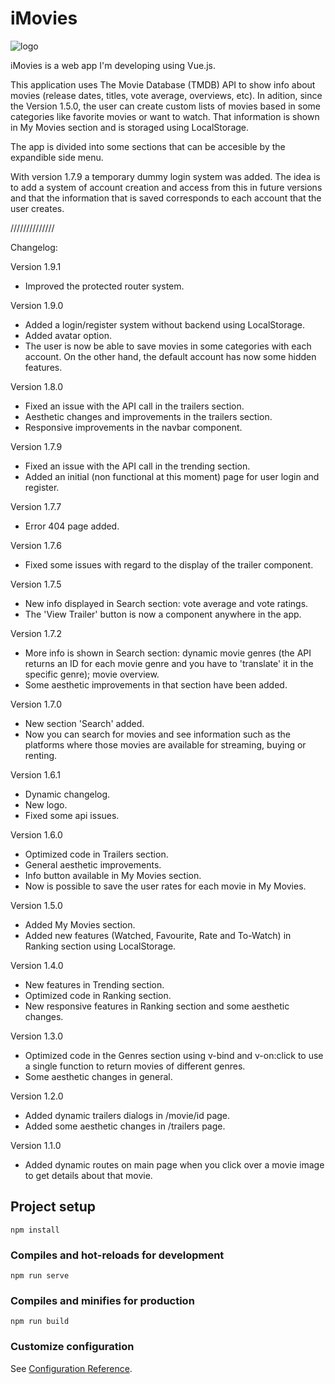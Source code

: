 # iMovies

![logo](https://user-images.githubusercontent.com/57297760/104850259-56674000-58ee-11eb-9add-8f684be8bbbd.jpg)

iMovies is a web app I'm developing using Vue.js.

This application uses The Movie Database (TMDB) API to show info about movies (release dates, titles, vote average, overviews, etc). In adition, since the Version 1.5.0, the user can create custom lists of movies based in some categories like favorite movies or want to watch. That information is shown in My Movies section and is storaged using LocalStorage.

The app is divided into some sections that can be accesible by the expandible side menu. 

With version 1.7.9 a temporary dummy login system was added. The idea is to add a system of account creation and access from this in future versions and that the information that is saved corresponds to each account that the user creates.

//////////////

Changelog:

Version 1.9.1

* Improved the protected router system.

Version 1.9.0

* Added a login/register system without backend using LocalStorage. 
* Added avatar option. 
* The user is now be able to save movies in some categories with each account. On the other hand, the default account has now some hidden features.

Version 1.8.0

 * Fixed an issue with the API call in the trailers section.
 * Aesthetic changes and improvements in the trailers section.
 * Responsive improvements in the navbar component.

Version 1.7.9

 * Fixed an issue with the API call in the trending section.
 * Added an initial (non functional at this moment) page for user login and register.

Version 1.7.7

 * Error 404 page added.

Version 1.7.6

 * Fixed some issues with regard to the display of the trailer component.

Version 1.7.5

 * New info displayed in Search section: vote average and vote ratings.
 * The 'View Trailer' button is now a component anywhere in the app.

Version 1.7.2

 * More info is shown in Search section: dynamic movie genres (the API returns an ID for each movie genre and you have to 'translate' it in the specific genre); movie overview.
 * Some aesthetic improvements in that section have been added.

Version 1.7.0

 * New section 'Search' added.
 * Now you can search for movies and see information such as the platforms where those movies are available for streaming, buying or renting.

Version 1.6.1

 * Dynamic changelog.
 * New logo.
 * Fixed some api issues.

Version 1.6.0

 * Optimized code in Trailers section.
 * General aesthetic improvements.
 * Info button available in My Movies section.
 * Now is possible to save the user rates for each movie in My Movies.

Version 1.5.0

 * Added My Movies section.
 * Added new features (Watched, Favourite, Rate and To-Watch) in Ranking section using LocalStorage.

Version 1.4.0

 * New features in Trending section.
 * Optimized code in Ranking section.
 * New responsive features in Ranking section and some aesthetic changes.

Version 1.3.0

 * Optimized code in the Genres section using v-bind and v-on:click to use a single function to return movies of different genres.
 * Some aesthetic changes in general.

Version 1.2.0

 * Added dynamic trailers dialogs in /movie/id page.
 * Added some aesthetic changes in /trailers page.

Version 1.1.0

 * Added dynamic routes on main page when you click over a movie image to get details about that movie.

## Project setup
```
npm install
```

### Compiles and hot-reloads for development
```
npm run serve
```

### Compiles and minifies for production
```
npm run build
```

### Customize configuration
See [Configuration Reference](https://cli.vuejs.org/config/).

